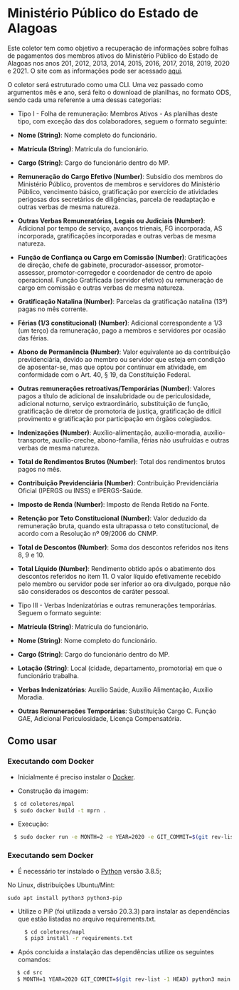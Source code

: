 # Ministério Público do Estado de Alagoas

Este coletor tem como objetivo a recuperação de informações sobre folhas de pagamentos dos membros ativos do Ministério Público do Estado de Alagoas nos anos 201, 2012, 2013, 2014, 2015, 2016, 2017, 2018, 2019, 2020 e 2021. O site com as informações pode ser acessado [aqui](https://sistemas.mpal.mp.br/).

O coletor será estruturado como uma CLI. Uma vez passado como argumentos mês e ano, será feito o download de planilhas, no formato ODS, sendo cada uma referente a uma dessas categorias:

- Tipo I - Folha de remuneração: Membros Ativos - As planilhas deste tipo, com exceção das dos colaboradores, seguem o formato seguinte:

- **Nome (String)**: Nome completo do funcionário.
- **Matrícula (String)**: Matrícula do funcionário.
- **Cargo (String)**: Cargo do funcionário dentro do MP.
- **Remuneração do Cargo Efetivo (Number)**: Subsídio dos membros do Ministério Público, proventos de membros e servidores do Ministério Público, vencimento básico, gratificação por exercício de atividades perigosas dos secretários de diligências, parcela de readaptação e outras verbas de mesma natureza.
- **Outras Verbas Remuneratórias, Legais ou Judiciais (Number)**: Adicional por tempo de serviço, avanços trienais, FG incorporada, AS incorporada, gratificações incorporadas e outras verbas de mesma natureza.
- **Função de Confiança ou Cargo em Comissão (Number)**: Gratificações de direção, chefe de gabinete, procurador-assessor, promotor-assessor, promotor-corregedor e coordenador de centro de apoio operacional. Função Gratificada (servidor efetivo) ou remuneração de cargo em comissão e outras verbas de mesma natureza.
- **Gratificação Natalina (Number)**: Parcelas da gratificação natalina (13º) pagas no mês corrente.
- **Férias (1/3 constitucional) (Number)**: Adicional correspondente a 1/3 (um terço) da remuneração, pago a membros e servidores por ocasião das férias.
- **Abono de Permanência (Number)**: Valor equivalente ao da contribuição previdenciária, devido ao membro ou servidor que esteja em condição de aposentar-se, mas que optou por continuar em atividade, em conformidade com o Art. 40, § 19, da Constituição Federal.
- **Outras remunerações retroativas/Temporárias (Number)**: Valores pagos a título de adicional de insalubridade ou de periculosidade, adicional noturno, serviço extraordinário, substituição de função, gratificação de diretor de promotoria de justiça, gratificação de difícil provimento e gratificação por participação em órgãos colegiados.
- **Indenizações (Number)**: Auxílio-alimentação, auxílio-moradia, auxílio-transporte, auxílio-creche, abono-família, férias não usufruídas e outras verbas de mesma natureza.
- **Total de Rendimentos Brutos (Number)**: Total dos rendimentos brutos pagos no mês.
- **Contribuição Previdenciária (Number)**: Contribuição Previdenciária Oficial (IPERGS ou INSS) e IPERGS-Saúde.
- **Imposto de Renda (Number)**: Imposto de Renda Retido na Fonte.
- **Retenção por Teto Constitucional (Number)**: Valor deduzido da remuneração bruta, quando esta ultrapassa o teto constitucional, de acordo com a Resolução nº 09/2006 do CNMP.
- **Total de Descontos (Number)**: Soma dos descontos referidos nos itens 8, 9 e 10.
- **Total Líquido (Number)**: Rendimento obtido após o abatimento dos descontos referidos no item 11. O valor líquido efetivamente recebido pelo membro ou servidor pode ser inferior ao ora divulgado, porque não são considerados os descontos de caráter pessoal.


- Tipo III - Verbas Indenizatórias e outras remunerações temporárias. Seguem o formato seguinte:

- **Matrícula (String)**: Matrícula do funcionário.
- **Nome (String)**: Nome completo do funcionário.
- **Cargo (String)**: Cargo do funcionário dentro do MP.
- **Lotação (String)**: Local (cidade, departamento, promotoria) em que o funcionário trabalha.
- **Verbas Indenizatórias**: Auxílio Saúde, Auxílio Alimentação, Auxílio Moradia.
- **Outras Remunerações Temporárias**: Substituição Cargo C. Função GAE, Adicional Periculosidade, Licença Compensatória.

## Como usar

 ### Executando com Docker

 - Inicialmente é preciso instalar o [Docker](https://docs.docker.com/install/). 

 - Construção da imagem:

  ```sh
    $ cd coletores/mpal
    $ sudo docker build -t mprn .
  ```
 - Execução:
 
  ```sh
    $ sudo docker run -e MONTH=2 -e YEAR=2020 -e GIT_COMMIT=$(git rev-list -1 HEAD) mprn
  ```

 ### Executando sem Docker

 - É necessário ter instalado o [Python](https://www.python.org/downloads/release/python-385/) versão 3.8.5;
 
No Linux, distribuições Ubuntu/Mint:

```
sudo apt install python3 python3-pip
```

 - Utilize o PiP (foi utilizada a versão 20.3.3) para instalar as dependências que estão listadas no arquivo requirements.txt.
  
    ```sh
      $ cd coletores/mapl
      $ pip3 install -r requirements.txt
    ```

  - Após concluida a instalação das dependências utilize os seguintes comandos:  

   ```sh
      $ cd src
      $ MONTH=1 YEAR=2020 GIT_COMMIT=$(git rev-list -1 HEAD) python3 main.py
  ```